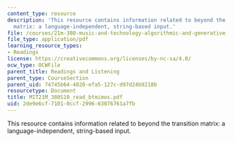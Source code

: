 ```yaml
---
content_type: resource
description: 'This resource contains information related to beyond the transition
  matrix: a language-independent, string-based input.'
file: /courses/21m-380-music-and-technology-algorithmic-and-generative-music-spring-2010/2de9e6cf71010ccf299663076761a7fb_MIT21M_380S10_read_btmimos.pdf
file_type: application/pdf
learning_resource_types:
- Readings
license: https://creativecommons.org/licenses/by-nc-sa/4.0/
ocw_type: OCWFile
parent_title: Readings and Listening
parent_type: CourseSection
parent_uid: 74745b64-4020-efa5-127c-d97d24b9218b
resourcetype: Document
title: MIT21M_380S10_read_btmimos.pdf
uid: 2de9e6cf-7101-0ccf-2996-63076761a7fb
---
```

This resource contains information related to beyond the transition matrix: a language-independent, string-based input.